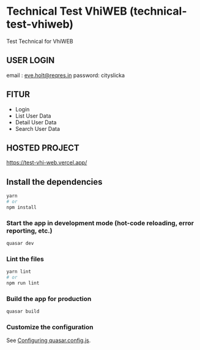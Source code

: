 # Technical Test VhiWEB (technical-test-vhiweb)

Test Technical for VhiWEB

## USER LOGIN
email : eve.holt@reqres.in
password: cityslicka

## FITUR
- Login
- List User Data
- Detail User Data
- Search User Data

## HOSTED PROJECT
https://test-vhi-web.vercel.app/

## Install the dependencies
```bash
yarn
# or
npm install
```

### Start the app in development mode (hot-code reloading, error reporting, etc.)
```bash
quasar dev
```


### Lint the files
```bash
yarn lint
# or
npm run lint
```



### Build the app for production
```bash
quasar build
```

### Customize the configuration
See [Configuring quasar.config.js](https://v2.quasar.dev/quasar-cli-vite/quasar-config-js).
